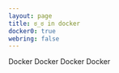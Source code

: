 ```yaml
---
layout: page
title: ಠ_ಠ in docker
docker0: true
webring: false
---
```


Docker Docker Docker Docker

